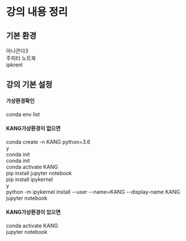 # 강의 내용 정리 
## 기본 환경 
아나콘다3   
주피터 노트북   
ipkrenl   
   
## 강의 기본 설정 
#### 가상환경확인   
conda env list      
   
#### KANG가상환경이 없으면   
conda create -n KANG python=3.6   
y   
conda init   
conda init   
conda activate KANG   
pip install jupyter notebook   
pip install ipykernel   
y   
python -m ipykernel install --user --name=KANG --display-name KANG   
jupyter notebook      
#### KANG가상환경이 있으면
conda activate KANG   
jupyter notebook   
